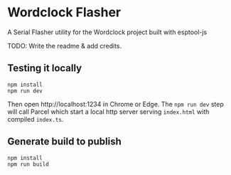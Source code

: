 # Wordclock Flasher

A Serial Flasher utility for the Wordclock project built with esptool-js

TODO: Write the readme & add credits.

## Testing it locally

```
npm install
npm run dev
```

Then open http://localhost:1234 in Chrome or Edge. The `npm run dev` step will call Parcel which start a local http server serving `index.html` with compiled `index.ts`.

## Generate build to publish

```
npm install
npm run build
```